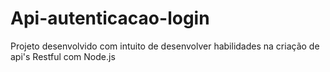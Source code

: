 # Api-autenticacao-login
Projeto desenvolvido com intuito de desenvolver habilidades na criação de api's Restful com Node.js
